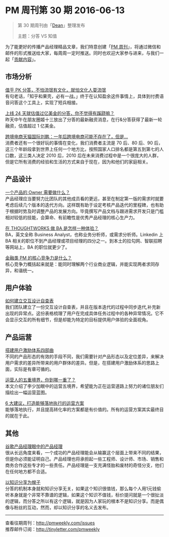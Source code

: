 # PM 周刊第 30 期 2016-06-13

> 第 30 期周刊由「[Dean](http://pmweekly.com/contributors#dean)」整理发布 
> 
> 主题：分答 VS 知值

为了能更好的传播产品经理精品文章，我们特意创建「[PM 周刊](http://pmweekly.com/)」，将通过微信和邮件的形式推送给大家，每周周一定时推送。同时也欢迎大家参与进来，与我们一起「[贡献内容](https://github.com/vincent4j/pmweekly.com/issues/new)」。

## 市场分析

[值乎 PK 分答，不怕流氓有文化，就怕文化人耍流氓](http://mp.weixin.qq.com/s?__biz=MjM5MzYwNTI2MQ==&mid=2649443598&idx=1&sn=9110689a53f6deed6f148ec2d9033a59&scene=23&srcid=0607GkSeB6J67S8T1YAhzK9e#rd)      
有句老话，「知乎和果壳，必有一战。」终于在认知盈余这件事情上，具体到付费语音问答这个工具上，实现了短兵相接。

[上线 24 天就估值过亿美金的分答，你不觉得有蹊跷嘛？](http://mp.weixin.qq.com/s?__biz=MzA4ODYxMzQ1NA==&mid=2668439905&idx=1&sn=bd7415293855ce18af3eecc9aa4ffc64&scene=23&srcid=0610zWindp8sCVX1wv2y9oJb#rd)   
昨天中午在朋友圈姬十三放出了分答的最新融资消息，在行&分答获得了最新一轮融资，估值超过 1 亿美金。

[跨境电商天猫国际刘鹏：一年后跨境电商可能不存在了，但是…](http://www.baijingapp.com/article/6487)    
消费者还有一个很好玩的事情在变化，我们消费者主流是 70 后、80 后、90 后，这三个年龄段拿到世界上任何一个地方比，按照国家人口排名都是第五到第七的人口数，这三类人决定 2010 后，2010 后在未来消费过程中是一个很庞大的人群，但是它所有消费的经验和生活的方式来自于现在，因为和他们的家庭相关。

## 产品设计

[一个产品的 Owner 需要做什么？](http://mp.weixin.qq.com/s?__biz=MjM5OTEwNjI2MA==&mid=2651731467&idx=1&sn=94ebc1a25452aa24ad90667ec2c14742&scene=23&srcid=0607qoPJw8ZO3rSUqUKyWqe8#rd)    
产品经理应当要努力比团队的其他成员看的更远，甚至在制定第一版的需求时就要考虑后续几个版本的迭代方向。这样既有助于设定考核产品迭代的里程碑，也有助于根据时势及时调整产品的发展方向。毕竟撰写产品文档与跟进需求开发只是门槛相对较低的技能，会算命、有前瞻性是优秀产品经理的核心生产力。

[在 THOUGHTWORKS 做 BA 是怎样一种体验？](http://insights.thoughtworkers.org/business-analyst-in-thoughtworks/)  
BA，英文全称 Business Analyst，也称业务分析师，或需求分析师。Linkedin 上 BA 相关的职位不到产品经理或项目经理的四分之一。到本土的拉勾网、智联招聘等网站上，BA 的职位就更少了。  

[金融类 PM 的核心竞争力是什么？](http://www.pmcaff.com/discuss/index/227899235388480)   
核心竞争力概括起来就是：能同时理解两个行业商业逻辑，并能实现两者求同存异，和谐统一。   

## 用户体验

[如何建立交互设计自查表](http://mp.weixin.qq.com/s?__biz=MjM5MTg2NDA3MQ==&mid=2651875430&idx=1&sn=cfbf8debf5d27e559121e3a7082088aa&scene=23&srcid=0612hVyPBcJtUxAhvEIKzrEX#rd)  
我们团队建立了一份交互设计自查表，并且在版本迭代的过程中同步迭代,补充新出现的异常点。这份表格梳理了用户在完成具体任务过程中的各种异常情况。它不会显示交互的所有细节，但是却能为特定的目标提供用户体验的全面视角。

## 产品运营

[搭建用户激励体系四部曲](http://mp.weixin.qq.com/s?__biz=MjM5NjAyMDE5Mg==&mid=2649812438&idx=1&sn=5e0e5a1c49698470df1b06bcd7d3e3f0&scene=23&srcid=0607WEFsI7EmEBS5SFQCfD8Y#rd)  
不同的产品形态的有效的手段不同，我们需要针对产品形态以及定位差异，来解决用户需求的差异所带来的用户群体的差异。但是，在搭建用户激励体系的思路上面，实际是有章可循的。

[运营人的五重境界，你到哪一重了？](http://mp.weixin.qq.com/s?__biz=MjM5OTEwNjI2MA==&mid=2651731477&idx=1&sn=e2895ccb5766a31c22a31435d6fcc843&scene=23&srcid=0609CPnungPnAJldbWms1iN8#rd)  
本文介绍了李少加眼中的运营五境界，希望能为正在运营道路上努力的诸位朋友们描绘出一幅运营蓝图。

[6 大建议，打造能够落地执行的运营方案](http://mp.weixin.qq.com/s?__biz=MjM5OTEwNjI2MA==&mid=2651731493&idx=1&sn=b933e77937668f9b1022a1b854d887d0&scene=23&srcid=0611LgcnLuNJuDEyq3fhkbmo#rd)  
能够落地执行，并且提高转化率的方案都是有价值的。所有的运营方案其实最终目的就在于此。

## 其他

[谷歌产品经理眼中的产品经理](http://www.yixieshi.com/13067.html)  
很从长远角度来看，一个成功的产品经理能会从输赢这个层面上带来不同的结果，但是你必须能证明自己。产品经理也将承担起一些工程师、设计师、市场、销售和商务合作这些专才的一些责任。产品经理是一支充满怪胎和废材的奇怪分支，他们在任何地方都不合适。

[以知识分享为幌子](http://mp.weixin.qq.com/s?__biz=MzI0MjA1Mjg2Ng==&mid=2649866840&idx=1&sn=f52d405d815da4de7142e9788f5eab99&scene=23&srcid=0607YVpG2WTmGiDI12j2X4kC#rd)  
分答的机制本身就和知识分享无关，如果这个知识很值钱，那么每个人用1元钱偷听本身就是个非常不靠谱的逻辑，如果这个知识不值钱，标价提问就是一个很扯淡的逻辑，而分答之所以有这个逻辑，就是因为人家玩的根本不是知识分享。而是偶像与粉丝的互动，然而，却以知识分享的名义去发布。

---
查看往期周刊：<http://pmweekly.com/issues>     
推荐邮件订阅：<http://tinyletter.com/pmweekly>